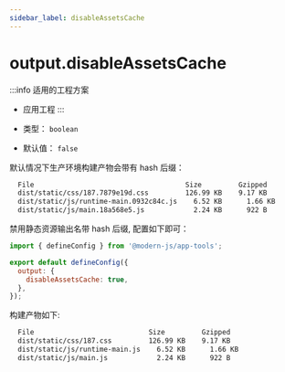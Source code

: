 ```yaml
---
sidebar_label: disableAssetsCache
---
```


# output.disableAssetsCache

:::info 适用的工程方案
* 应用工程
:::

* 类型： `boolean`
* 默认值： `false`

默认情况下生产环境构建产物会带有 hash 后缀：

```bash
  File                                     Size         Gzipped
  dist/static/css/187.7879e19d.css         126.99 KB    9.17 KB
  dist/static/js/runtime-main.0932c84c.js    6.52 KB      1.66 KB
  dist/static/js/main.18a568e5.js            2.24 KB      922 B
```

禁用静态资源输出名带 hash 后缀, 配置如下即可：

```js title="modern.config.js"
import { defineConfig } from '@modern-js/app-tools';

export default defineConfig({
  output: {
    disableAssetsCache: true,
  },
});
```

构建产物如下:

```bash
  File                            Size         Gzipped
  dist/static/css/187.css         126.99 KB    9.17 KB
  dist/static/js/runtime-main.js    6.52 KB      1.66 KB
  dist/static/js/main.js            2.24 KB      922 B
```
